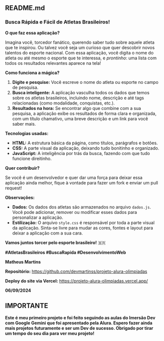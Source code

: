 ## **README.md**

### **Busca Rápida e Fácil de Atletas Brasileiros!** 

**O que faz essa aplicação?**

Imagina você, torcedor fanático, querendo saber tudo sobre aquele atleta que te inspirou. Ou talvez você seja um curioso que quer descobrir novos talentos do esporte nacional. Com essa aplicação, você digita o nome do atleta ou até mesmo o esporte que te interessa, e *prontinho*: uma lista com todos os resultados relevantes aparece na tela! 

**Como funciona a mágica?**

1. **Digite e pesquise:** Você escreve o nome do atleta ou esporte no campo de pesquisa. 
2. **Busca inteligente:** A aplicação vasculha todos os dados que temos sobre os atletas brasileiros, incluindo nome, descrição e até tags relacionadas (como modalidade, conquistas, etc.). 
3. **Resultados na hora:** Se encontrar algo que combine com a sua pesquisa, a aplicação exibe os resultados de forma clara e organizada, com um título chamativo, uma breve descrição e um link para você saber mais. 

**Tecnologias usadas:**

* **HTML:** A estrutura básica da página, como títulos, parágrafos e botões.
* **CSS:** A parte visual da aplicação, deixando tudo bonitinho e organizado.
* **JavaScript:** A inteligência por trás da busca, fazendo com que tudo funcione direitinho.

**Quer contribuir?**

Se você é um desenvolvedor e quer dar uma força para deixar essa aplicação ainda melhor, fique à vontade para fazer um fork e enviar um pull request! 

**Observações:**

* **Dados:** Os dados dos atletas são armazenados no arquivo `dados.js`. Você pode adicionar, remover ou modificar esses dados para personalizar a aplicação.
* **Estilização:** O arquivo `style.css` é responsável por toda a parte visual da aplicação. Sinta-se livre para mudar as cores, fontes e layout para deixar a aplicação com a sua cara.

**Vamos juntos torcer pelo esporte brasileiro!** 🇧🇷

**#AtletasBrasileiros #BuscaRapida #DesenvolvimentoWeb**

**Matheus Martins**

**Repositório:**
https://github.com/devmartinss/projeto-alura-olimpiadas

**Deploy do site via Vercel:**
https://projeto-alura-olimpiadas.vercel.app/

**06/09/2024**

## **IMPORTANTE**

**Este é meu primeiro projeto e foi feito seguindo as aulas do Imersão Dev com Google Gemini que foi apresentado pela Alura. Espero fazer ainda mais projetos futuramente e ser um Dev de sucesso. Obrigado por tirar um tempo do seu dia para ver meu projeto!**
